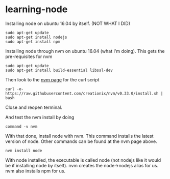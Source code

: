# learning-node

Installing node on ubuntu 16.04 by itself. (NOT WHAT I DID)
```console
sudo apt-get update
sudo apt-get install nodejs
sudo apt-get install npm
```

Installing node through nvm on ubuntu 16.04 (what I'm doing). 
This gets the pre-requisites for nvm
```console
sudo apt-get update
sudo apt-get install build-essential libssl-dev
```

Then look to the [nvm page](https://github.com/creationix/nvm) for the curl script
```console
curl -o- https://raw.githubusercontent.com/creationix/nvm/v0.33.0/install.sh | bash
```
Close and reopen terminal.

And test the nvm install by doing
```console
command -v nvm
```

With that done, install node with nvm. This command installs the latest version of node. Other commands can be found at the nvm page above.
```console
nvm install node
```

With node installed, the executable is called node (not nodejs like it would be if installing node by itself). nvm creates the node->nodejs alias for us. nvm also installs npm for us.

